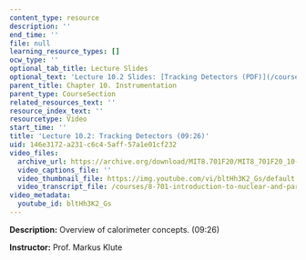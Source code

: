 ```yaml
---
content_type: resource
description: ''
end_time: ''
file: null
learning_resource_types: []
ocw_type: ''
optional_tab_title: Lecture Slides
optional_text: 'Lecture 10.2 Slides: [Tracking Detectors (PDF)](/courses/8-701-introduction-to-nuclear-and-particle-physics-fall-2020/resources/mit8_701f20_lec10-2)'
parent_title: Chapter 10. Instrumentation
parent_type: CourseSection
related_resources_text: ''
resource_index_text: ''
resourcetype: Video
start_time: ''
title: 'Lecture 10.2: Tracking Detectors (09:26)'
uid: 146e3172-a231-c6c4-5aff-57a1e01cf232
video_files:
  archive_url: https://archive.org/download/MIT8.701F20/MIT8_701F20_10-02_tracking_300k.mp4
  video_captions_file: ''
  video_thumbnail_file: https://img.youtube.com/vi/bltHh3K2_Gs/default.jpg
  video_transcript_file: /courses/8-701-introduction-to-nuclear-and-particle-physics-fall-2020/150b526bcd03018314354d39f97e8b4b_bltHh3K2_Gs.pdf
video_metadata:
  youtube_id: bltHh3K2_Gs
---
```


**Description:** Overview of calorimeter concepts. (09:26)

**Instructor:** Prof. Markus Klute

